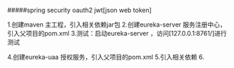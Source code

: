 #####spring security oauth2 jwt[json web token]

1.创建maven 主工程，引入相关依赖jar包
2.创建eureka-server 服务注册中心，引入父项目的pom.xml
3.测试：启动eureka-server ，访问[127.0.0.1:8761/]进行测试

4.创建eureka-uaa 授权服务，引入父项目的pom.xml 
5.引入相关依赖
6.